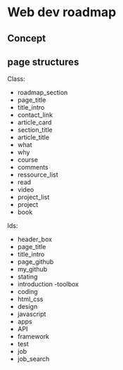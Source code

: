 # Web dev roadmap
## Concept
## page structures

Class:
- roadmap_section
- page_title
- title_intro
- contact_link
- article_card
- section_title
- article_title
- what
- why
- course
- comments
- ressource_list
- read
- video
- project_list
- project
- book

Ids:
- header_box
- page_title
- title_intro
- page_github
- my_github
- stating
- introduction
-toolbox
- coding
- html_css
- design
- javascript
- apps
- API
- framework
- test
- job
- job_search
